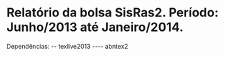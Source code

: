 # Relatório da bolsa SisRas2. Período: Junho/2013 até Janeiro/2014.

Dependências:
-- texlive2013
---- abntex2


